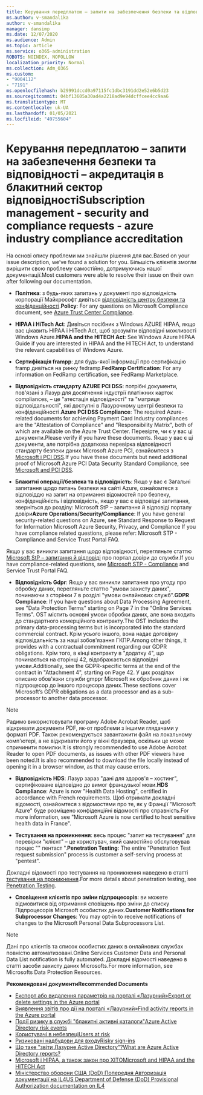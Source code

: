 ```yaml
---
title: Керування передплатою – запити на забезпечення безпеки та відповідності – акредитація в блакитний сектор відповідності
ms.author: v-smandalika
author: v-smandalika
manager: dansimp
ms.date: 12/07/2020
ms.audience: Admin
ms.topic: article
ms.service: o365-administration
ROBOTS: NOINDEX, NOFOLLOW
localization_priority: Normal
ms.collection: Adm_O365
ms.custom:
- "9004112"
- "7191"
ms.openlocfilehash: b29991dccd0a97115fc1dbc3191dd2e52e6b5d23
ms.sourcegitcommit: 04bf13605a30ad4a2218ad9e94dcffcee4cc9aa6
ms.translationtype: MT
ms.contentlocale: uk-UA
ms.lasthandoff: 01/05/2021
ms.locfileid: "49755604"
---
```

# <a name="subscription-management---security-and-compliance-requests---azure-industry-compliance-accreditation"></a><span data-ttu-id="8bcb2-102">Керування передплатою – запити на забезпечення безпеки та відповідності – акредитація в блакитний сектор відповідності</span><span class="sxs-lookup"><span data-stu-id="8bcb2-102">Subscription management - security and compliance requests - azure industry compliance accreditation</span></span>

<span data-ttu-id="8bcb2-103">На основі опису проблеми ми знайшли рішення для вас.</span><span class="sxs-lookup"><span data-stu-id="8bcb2-103">Based on your issue description, we’ve found a solution for you.</span></span> <span data-ttu-id="8bcb2-104">Більшість клієнтів змогли вирішити свою проблему самостійно, дотримуючись нашої документації.</span><span class="sxs-lookup"><span data-stu-id="8bcb2-104">Most customers were able to resolve their issue on their own after following our documentation.</span></span>

- <span data-ttu-id="8bcb2-105">**Політика**: з будь-яких запитань у документі про відповідність корпорації Майкрософт дивіться [відповідність центру безпеки та конфіденційності](https://docs.microsoft.com/compliance/regulatory/offering-SOC).</span><span class="sxs-lookup"><span data-stu-id="8bcb2-105">**Policy**: For any questions on Microsoft Compliance document, see [Azure Trust Center Compliance](https://docs.microsoft.com/compliance/regulatory/offering-SOC).</span></span>

- <span data-ttu-id="8bcb2-106">**HIPAA і HiTech Act**: Дивіться посібник з Windows AZURE HIPAA, якщо вас цікавить HIPAA і HiTech Act, щоб зрозуміти відповідні можливості Windows Azure.</span><span class="sxs-lookup"><span data-stu-id="8bcb2-106">**HIPAA and the HITECH Act**: See Windows Azure HIPAA Guide if you are interested in HIPAA and the HITECH Act, to understand the relevant capabilities of Windows Azure.</span></span>

- <span data-ttu-id="8bcb2-107">**Сертифікація frampp**: для будь-якої інформації про сертифікацію framp дивіться на ринку fedramp.</span><span class="sxs-lookup"><span data-stu-id="8bcb2-107">**FedRamp Certification**: For any information on FedRamp certification, see FedRamp Marketplace.</span></span>

- <span data-ttu-id="8bcb2-108">**Відповідність стандарту AZURE PCI DSS**: потрібні документи, пов'язані з Лазур для досягнення індустрії платіжних карток compliances, – це "атестація відповідності" та "матриця відповідальності", які доступні в Лазурочному центрі безпеки та конфіденційності.</span><span class="sxs-lookup"><span data-stu-id="8bcb2-108">**Azure PCI DSS Compliance**: The required Azure-related documents for achieving Payment Card Industry compliances are the "Attestation of Compliance" and "Responsibility Matrix", both of which are available on the Azure Trust Center.</span></span> <span data-ttu-id="8bcb2-109">Перевірте, чи є у вас ці документи.</span><span class="sxs-lookup"><span data-stu-id="8bcb2-109">Please verify if you have these documents.</span></span> <span data-ttu-id="8bcb2-110">Якщо у вас є ці документи, але потрібна додаткова перевірка відповідності стандарту безпеки даних Microsoft Azure PCI, ознайомтеся з [Microsoft і PCI DSS](https://docs.microsoft.com/compliance/regulatory/offering-PCI-DSS).</span><span class="sxs-lookup"><span data-stu-id="8bcb2-110">If you have these documents but need additional proof of Microsoft Azure PCI Data Security Standard Compliance, see [Microsoft and PCI DSS](https://docs.microsoft.com/compliance/regulatory/offering-PCI-DSS).</span></span>

- <span data-ttu-id="8bcb2-111">**Блакитні операції/безпека та відповідність**: Якщо у вас є Загальні запитання щодо питань безпеки на сайті Azure, ознайомтеся з відповіддю на запит на отримання відомостей про безпеку, конфіденційність і відповідність, якщо у вас є відповідні запитання, зверніться до розділу: Microsoft StP – запитання й відповіді порталу довіри</span><span class="sxs-lookup"><span data-stu-id="8bcb2-111">**Azure Operations/Security/Compliance**: If you have general security-related questions on Azure, see Standard Response to Request for Information Microsoft Azure Security, Privacy, and Compliance If you have compliance related questions, please refer: Microsoft STP - Compliance and Service Trust Portal FAQ.</span></span>

<span data-ttu-id="8bcb2-112">Якщо у вас виникли запитання щодо відповідності, перегляньте статтю [Microsoft StP – запитання й відповіді](https://www.microsoft.com/trust-center/compliance/compliance-overview) про портал довіри до служби.</span><span class="sxs-lookup"><span data-stu-id="8bcb2-112">If you have compliance-related questions, see [Microsoft STP - Compliance](https://www.microsoft.com/trust-center/compliance/compliance-overview) and Service Trust Portal FAQ.</span></span>

- <span data-ttu-id="8bcb2-113">**Відповідність Gdpr**: Якщо у вас виникли запитання про угоду про обробку даних, перегляньте статтю "умови захисту даних", починаючи з сторінки 7 в розділі "умови онлайнових служб".</span><span class="sxs-lookup"><span data-stu-id="8bcb2-113">**GDPR Compliance**: If you have questions about Data Processing Agreement, see "Data Protection Terms" starting on Page 7 in the "Online Services Terms".</span></span> <span data-ttu-id="8bcb2-114">OST містить основні умови обробки даних, але вона входить до стандартного комерційного контракту.</span><span class="sxs-lookup"><span data-stu-id="8bcb2-114">The OST includes the primary data-processing terms but is incorporated into the standard commercial contract.</span></span> <span data-ttu-id="8bcb2-115">Крім усього іншого, вона надає договірну відповідальність за наші зобов'язання ГКПР.</span><span class="sxs-lookup"><span data-stu-id="8bcb2-115">Among other things, it provides with a contractual commitment regarding our GDPR obligations.</span></span> <span data-ttu-id="8bcb2-116">Крім того, в кінці контракту в "додатку 4", що починається на сторінці 42, відображається відповідні умови.</span><span class="sxs-lookup"><span data-stu-id="8bcb2-116">Additionally, see the GDPR-specific terms at the end of the contract in "Attachment 4", starting on Page 42.</span></span> <span data-ttu-id="8bcb2-117">У цих розділах описано обов'язки служби gmppr Microsoft як обробник даних і як підпроцесор до іншого процесора даних.</span><span class="sxs-lookup"><span data-stu-id="8bcb2-117">These sections cover Microsoft’s GDPR obligations as a data processor and as a sub-processor to another data processor.</span></span>

> [!NOTE]
> <span data-ttu-id="8bcb2-118">Радимо використовувати програму Adobe Acrobat Reader, щоб відкривати документи PDF, як-от проблеми з іншими глядачами у форматі PDF. Також рекомендується завантажити файл на локальному комп'ютері, а не відкривати його у вікні браузера, оскільки це може спричинити помилки.</span><span class="sxs-lookup"><span data-stu-id="8bcb2-118">It is strongly recommended to use Adobe Acrobat Reader to open PDF documents, as issues with other PDF viewers have been noted.It is also recommended to download the file locally instead of opening it in a browser window, as that may cause errors.</span></span>

- <span data-ttu-id="8bcb2-119">**Відповідність HDS**: Лазур зараз "дані для здоров'я – хостинг", сертифіковане відповідно до вимог французької мови.</span><span class="sxs-lookup"><span data-stu-id="8bcb2-119">**HDS Compliance**: Azure is now "Health Data Hosting", certified in accordance with French requirements.</span></span> <span data-ttu-id="8bcb2-120">Щоб отримати докладні відомості, ознайомтеся з відомостями про те, як у Франції "Microsoft Azure" буде розміщено конфіденційні відомості про справність.</span><span class="sxs-lookup"><span data-stu-id="8bcb2-120">For more information, see "Microsoft Azure is now certified to host sensitive health data in France".</span></span>

- <span data-ttu-id="8bcb2-121">**Тестування на проникнення**: весь процес "запит на тестування" для перевірки "клієнт" – це користувач, який самостійно обслуговував процес "" пентаст ".</span><span class="sxs-lookup"><span data-stu-id="8bcb2-121">**Penetration Testing**: The entire "Penetration Test request submission" process is customer a self-serving process at "pentest".</span></span>

<span data-ttu-id="8bcb2-122">Докладні відомості про тестування на проникнення наведено в статті [тестування на проникнення](https://docs.microsoft.com/azure/security/fundamentals/pen-testing).</span><span class="sxs-lookup"><span data-stu-id="8bcb2-122">For more details about penetration testing, see [Penetration Testing](https://docs.microsoft.com/azure/security/fundamentals/pen-testing).</span></span>

- <span data-ttu-id="8bcb2-123">**Сповіщення клієнтів про зміни підпроцесорів**: ви можете відмовитися від отримання сповіщень про зміни до списку Підпроцесорів Microsoft особистих даних.</span><span class="sxs-lookup"><span data-stu-id="8bcb2-123">**Customer Notifications for Subprocessor Changes**: You may opt-in to receive notifications of changes to the Microsoft Personal Data Subprocessors List.</span></span>

> [!NOTE]
> <span data-ttu-id="8bcb2-124">Дані про клієнтів та список особистих даних в онлайнових службах повністю автоматизовані.</span><span class="sxs-lookup"><span data-stu-id="8bcb2-124">Online Services Customer Data and Personal Data List notification is fully automated.</span></span> <span data-ttu-id="8bcb2-125">Докладні відомості наведено в статті засоби захисту даних Microsofts.</span><span class="sxs-lookup"><span data-stu-id="8bcb2-125">For more information, see Microsofts Data Protection Resources.</span></span>

<span data-ttu-id="8bcb2-126">**Рекомендовані документи**</span><span class="sxs-lookup"><span data-stu-id="8bcb2-126">**Recommended Documents**</span></span>

- [<span data-ttu-id="8bcb2-127">Експорт або видалення параметрів на порталі «Лазурний»</span><span class="sxs-lookup"><span data-stu-id="8bcb2-127">Export or delete settings in the Azure portal</span></span>](https://docs.microsoft.com/azure/azure-portal/set-preferences)
- [<span data-ttu-id="8bcb2-128">Виявлення звітів про дії на порталі «Лазурний»</span><span class="sxs-lookup"><span data-stu-id="8bcb2-128">Find activity reports in the Azure portal</span></span>](https://docs.microsoft.com/azure/active-directory/reports-monitoring/howto-find-activity-reports)
- [<span data-ttu-id="8bcb2-129">Події ризику в службі "блакитні активні каталоги"</span><span class="sxs-lookup"><span data-stu-id="8bcb2-129">Azure Active Directory risk events</span></span>](https://docs.microsoft.com/azure/active-directory/identity-protection/overview-identity-protection)
- [<span data-ttu-id="8bcb2-130">Користувачі в небезпеці</span><span class="sxs-lookup"><span data-stu-id="8bcb2-130">Users at risk</span></span>](https://docs.microsoft.com/azure/active-directory/identity-protection/overview-identity-protection)
- [<span data-ttu-id="8bcb2-131">Ризиковані надбудови для входу</span><span class="sxs-lookup"><span data-stu-id="8bcb2-131">Risky sign-ins</span></span>](https://docs.microsoft.com/azure/active-directory/identity-protection/overview-identity-protection)
- [<span data-ttu-id="8bcb2-132">Що таке "звіти Лазурне Active Directory"?</span><span class="sxs-lookup"><span data-stu-id="8bcb2-132">What are Azure Active Directory reports?</span></span>](https://docs.microsoft.com/azure/active-directory/reports-monitoring/overview-reports)
- [<span data-ttu-id="8bcb2-133">Microsoft і HIPAA, а також закон про ХІТО</span><span class="sxs-lookup"><span data-stu-id="8bcb2-133">Microsoft and HIPAA and the HITECH Act</span></span>](https://docs.microsoft.com/compliance/regulatory/offering-hipaa-hitech)
- [<span data-ttu-id="8bcb2-134">Міністерство оборони США (DoD) Попередня Авторизація документації на IL4</span><span class="sxs-lookup"><span data-stu-id="8bcb2-134">US Department of Defense (DoD) Provisional Authorization documentation on IL4</span></span>](https://docs.microsoft.com/compliance/regulatory/offering-DoD-DISA-L2-L4-L5)














